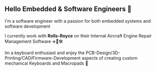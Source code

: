 ## Hello Embedded & Software Engineers 👋

I'm a software engineer with a passion for both embedded systems and software development 

I currently work with **Rolls-Royce** on their Internal Aircraft Engine Repair Management Software ✈️🚀🛠️

Im a keyboard enthusiast and enjoy the PCB-Design/3D-Printing/CAD/Firmware-Development aspects of creating custom mechanical Keyboards and Macropads 🎉


